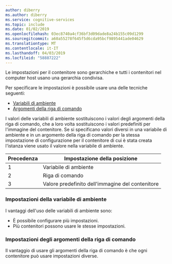 ```yaml
---
author: diberry
ms.author: diberry
ms.service: cognitive-services
ms.topic: include
ms.date: 01/02/2019
ms.openlocfilehash: 03ec8740a4cf36bf3d09dade8a24b155c09d1299
ms.sourcegitcommit: a60a55278f645f5d6cda95bcf9895441ade04629
ms.translationtype: MT
ms.contentlocale: it-IT
ms.lasthandoff: 04/03/2019
ms.locfileid: "58887222"
---
```

Le impostazioni per il contenitore sono gerarchiche e tutti i contenitori nel computer host usano una gerarchia condivisa.

Per specificare le impostazioni è possibile usare una delle tecniche seguenti:

* [Variabili di ambiente](#environment-variable-settings)
* [Argomenti della riga di comando](#command-line-argument-settings)

I valori delle variabili di ambiente sostituiscono i valori degli argomenti della riga di comando, che a loro volta sostituiscono i valori predefiniti per l'immagine del contenitore. Se si specificano valori diversi in una variabile di ambiente e in un argomento della riga di comando per la stessa impostazione di configurazione per il contenitore di cui è stata creata l'istanza viene usato il valore nella variabile di ambiente.

|Precedenza|Impostazione della posizione|
|--|--|
|1|Variabile di ambiente| 
|2|Riga di comando|
|3|Valore predefinito dell'immagine del contenitore|

### <a name="environment-variable-settings"></a>Impostazioni della variabile di ambiente

I vantaggi dell'uso delle variabili di ambiente sono:

* È possibile configurare più impostazioni.
* Più contenitori possono usare le stesse impostazioni.

### <a name="command-line-argument-settings"></a>Impostazioni degli argomenti della riga di comando

Il vantaggio di usare gli argomenti della riga di comando è che ogni contenitore può usare impostazioni diverse.
